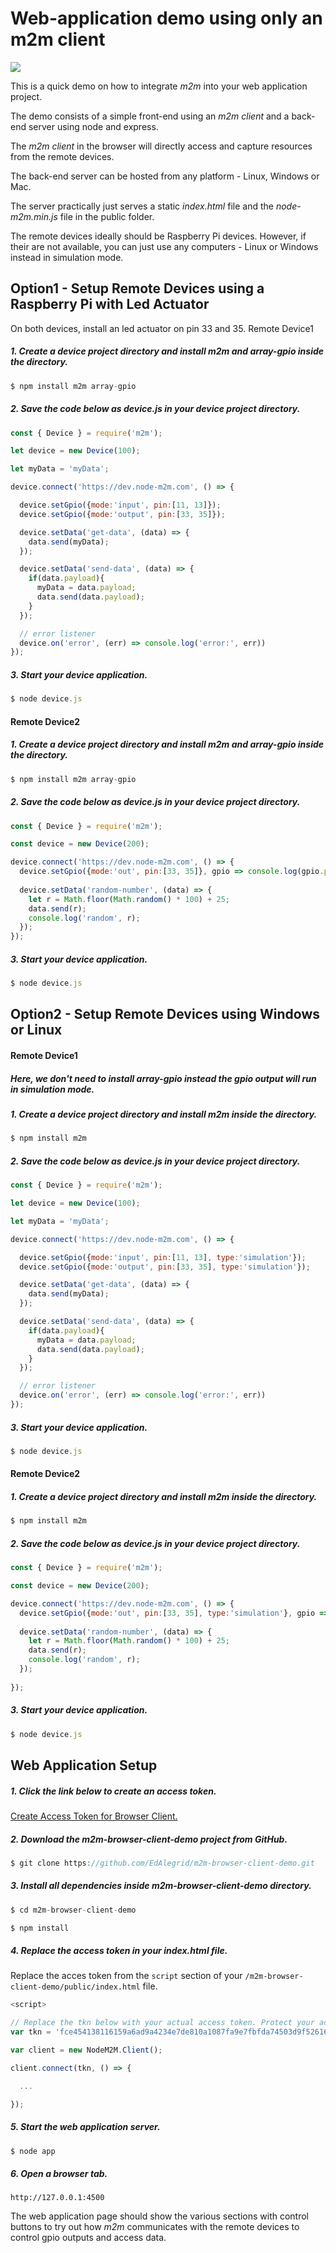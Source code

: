 # Web-application demo using only an m2m client

![](https://raw.githubusercontent.com/EdoLabs/src2/master/quicktour4.svg?sanitize=true)
[](quicktour.svg)

This is a quick demo on how to integrate *m2m* into your web application project.

The demo consists of a simple front-end using an *m2m client* and a back-end server using node and express.

The *m2m client* in the browser will directly access and capture resources from the remote devices.

The back-end server can be hosted from any platform - Linux, Windows or Mac.

The server practically just serves a static *index.html* file and the *node-m2m.min.js* file in the public folder.

The remote devices ideally should be Raspberry Pi devices. However, if their are not available, you can just use any computers - Linux or Windows instead in simulation mode.

## Option1 - Setup Remote Devices using a Raspberry Pi with Led Actuator
On both devices, install an led actuator on pin 33 and 35.
Remote Device1

##### 1. Create a device project directory and install m2m and array-gpio inside the directory.
```js
$ npm install m2m array-gpio
```
##### 2. Save the code below as device.js in your device project directory.

```js
const { Device } = require('m2m');

let device = new Device(100);

let myData = 'myData';

device.connect('https://dev.node-m2m.com', () => {

  device.setGpio({mode:'input', pin:[11, 13]});
  device.setGpio({mode:'output', pin:[33, 35]});

  device.setData('get-data', (data) => {
    data.send(myData);
  });

  device.setData('send-data', (data) => {
    if(data.payload){
      myData = data.payload;
      data.send(data.payload);
    }
  });

  // error listener
  device.on('error', (err) => console.log('error:', err))
});
```
##### 3. Start your device application.
```js
$ node device.js
```
#### Remote Device2

##### 1. Create a device project directory and install m2m and array-gpio inside the directory.
```js
$ npm install m2m array-gpio
```
##### 2. Save the code below as device.js in your device project directory.

```js
const { Device } = require('m2m');

const device = new Device(200);

device.connect('https://dev.node-m2m.com', () => {
  device.setGpio({mode:'out', pin:[33, 35]}, gpio => console.log(gpio.pin, gpio.state));
  
  device.setData('random-number', (data) => {
    let r = Math.floor(Math.random() * 100) + 25;
    data.send(r);
    console.log('random', r);
  });
});
```
##### 3. Start your device application.
```js
$ node device.js
```
## Option2 - Setup Remote Devices using Windows or Linux
#### Remote Device1
##### Here, we don't need to install array-gpio instead the gpio output will run in simulation mode.
##### 1. Create a device project directory and install m2m inside the directory.
```js
$ npm install m2m
```
##### 2. Save the code below as device.js in your device project directory.

```js
const { Device } = require('m2m');

let device = new Device(100);

let myData = 'myData';

device.connect('https://dev.node-m2m.com', () => {

  device.setGpio({mode:'input', pin:[11, 13], type:'simulation'});
  device.setGpio({mode:'output', pin:[33, 35], type:'simulation'});

  device.setData('get-data', (data) => {
    data.send(myData);
  });

  device.setData('send-data', (data) => {
    if(data.payload){
      myData = data.payload;
      data.send(data.payload);
    }
  });

  // error listener
  device.on('error', (err) => console.log('error:', err))
});
```
##### 3. Start your device application.
```js
$ node device.js
```
#### Remote Device2

##### 1. Create a device project directory and install m2m inside the directory.
```js
$ npm install m2m
```
##### 2. Save the code below as device.js in your device project directory.

```js
const { Device } = require('m2m');

const device = new Device(200);

device.connect('https://dev.node-m2m.com', () => {
  device.setGpio({mode:'out', pin:[33, 35], type:'simulation'}, gpio => console.log(gpio.pin, gpio.state));
  
  device.setData('random-number', (data) => {
    let r = Math.floor(Math.random() * 100) + 25;
    data.send(r);
    console.log('random', r);
  });
  
});
```
##### 3. Start your device application.
```js
$ node device.js
```

## Web Application Setup

##### 1. Click the link below to create an access token.
[Create Access Token for Browser Client.](https://github.com/EdAlegrid/m2m-api#create-an-access-token-for-browser-client)

##### 2. Download the *m2m-browser-client-demo* project from *GitHub*.
```js
$ git clone https://github.com/EdAlegrid/m2m-browser-client-demo.git
```
##### 3. Install all dependencies inside *m2m-browser-client-demo* directory.
```js
$ cd m2m-browser-client-demo
```
```js
$ npm install
```
##### 4. Replace the access token in your index.html file.

Replace the acces token from the `script` section of your `/m2m-browser-client-demo/public/index.html` file. 
```js
<script>

// Replace the tkn below with your actual access token. Protect your access token at all times.  
var tkn = 'fce454138116159a6ad9a4234e7de810a1087fa9e7fbfda74503d9f52616fc5';

var client = new NodeM2M.Client();

client.connect(tkn, () => {

  ...

});  
```
##### 5. Start the web application server.
```js
$ node app
```
##### 6. Open a browser tab.
`http://127.0.0.1:4500`

The web application page should show the various sections with control buttons to try out how *m2m* communicates with the remote devices to control gpio outputs and access data.
